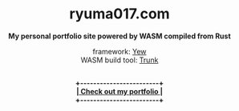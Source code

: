 <div align="center">
  <h1>ryuma017.com</h1>
  <p>
    <strong>My personal portfolio site powered by WASM compiled from Rust</strong>
  </p>
  <p>
    framework: <a href="https://github.com/yewstack/yew">Yew</a></br>
    WASM build tool: <a href="https://github.com/thedodd/trunk">Trunk</a>
  </p>
  <h2></h2>
  <p>
    <b>
      +------------------------+</br>
      |<a href="https://ryuma017.com"> Check out my portfolio </a>|</br>
      +------------------------+
    </b>
  </p>
</div>
